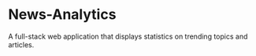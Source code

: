 # News-Analytics

A full-stack web application that displays statistics on trending topics and articles.
